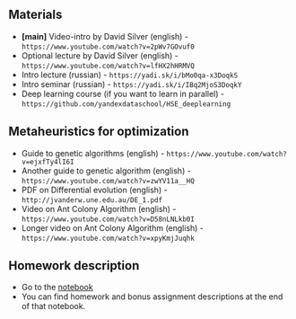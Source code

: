 

## Materials
* __[main]__ Video-intro by David Silver (english) - `https://www.youtube.com/watch?v=2pWv7GOvuf0`
* Optional lecture by David Silver (english) - `https://www.youtube.com/watch?v=lfHX2hHRMVQ`
* Intro lecture (russian) - `https://yadi.sk/i/bMo0qa-x3DoqkS`
* Intro seminar (russian) - `https://yadi.sk/i/IBq2MjoS3DoqkY`
* Deep learning course (if you want to learn in parallel) - `https://github.com/yandexdataschool/HSE_deeplearning`

## Metaheuristics for optimization
* Guide to genetic algorithms (english) - `https://www.youtube.com/watch?v=ejxfTy4lI6I`
* Another guide to genetic algorithm (english) - `https://www.youtube.com/watch?v=zwYV11a__HQ`
* PDF on Differential evolution (english) - `http://jvanderw.une.edu.au/DE_1.pdf`
* Video on Ant Colony Algorithm (english) - `https://www.youtube.com/watch?v=D58nLNLkb0I`
* Longer video on Ant Colony Algorithm (english) - `https://www.youtube.com/watch?v=xpyKmjJuqhk`


## Homework description
* Go to the [notebook](https://github.com/yandexdataschool/Practical_RL/blob/master/week0/frozenlake.ipynb)
* You can find homework and bonus assignment descriptions at the end of that notebook.
